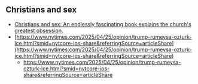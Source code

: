 ## Christians and sex
  - [Christians and sex: An endlessly fascinating book explains the church's greatest obsession.](https://slate.com/culture/2025/04/lower-angels-diarmaid-macculloch-book-sex-christianity.html)
  - [https://www.nytimes.com/2025/04/25/opinion/trump-rumeysa-ozturk-ice.html?smid=nytcore-ios-share&referringSource=articleShare](https://www.nytimes.com/2025/04/25/opinion/trump-rumeysa-ozturk-ice.html?smid=nytcore-ios-share&referringSource=articleShare)
    - https://www.nytimes.com/2025/04/25/opinion/trump-rumeysa-ozturk-ice.html?smid=nytcore-ios-share&referringSource=articleShare
